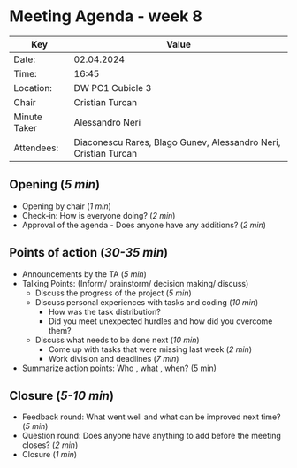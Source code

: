 # Meeting Agenda - week 8

| Key          | Value                                                                            |
| ------------ |----------------------------------------------------------------------------------|
| Date:        | 02.04.2024                                                                       |
| Time:        | 16:45                                                                            |
| Location:    | DW PC1 Cubicle 3                                                                 |
| Chair        | Cristian Turcan                                                                  |
| Minute Taker | Alessandro Neri                                                      |
| Attendees:   | Diaconescu Rares, Blago Gunev, Alessandro Neri, Cristian Turcan|

## Opening (_5 min_)

- Opening by chair (_1 min_)
- Check-in: How is everyone doing? (_2 min_)
- Approval of the agenda - Does anyone have any additions? (_2 min_)

## Points of action (_30-35 min_)

- Announcements by the TA (_5 min_)
- Talking Points: (Inform/ brainstorm/ decision making/ discuss)
  - Discuss the progress of the project (_5 min_)
  - Discuss personal experiences with tasks and coding (_10 min_)
    - How was the task distribution?
    - Did you meet unexpected hurdles and how did you overcome them?
  - Discuss what needs to be done next (_10 min_)
    - Come up with tasks that were missing last week (_2 min_)
    - Work division and deadlines (_7 min_)
- Summarize action points: Who , what , when? (5 min)

## Closure (_5-10 min_)

- Feedback round: What went well and what can be improved next time? (_5 min_)
- Question round: Does anyone have anything to add before the meeting closes? (_2 min_)
- Closure (_1 min_)
